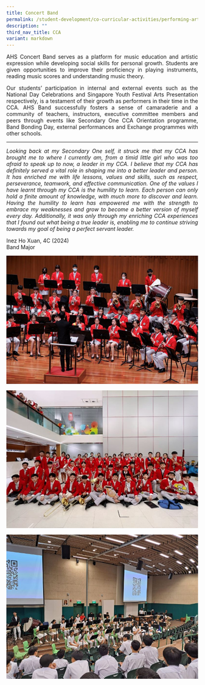 ```yaml
---
title: Concert Band
permalink: /student-development/co-curricular-activities/performing-arts-groups/concert-band/
description: ""
third_nav_title: CCA
variant: markdown
---
```

<p align="justify">
AHS Concert Band serves as a platform for music education and artistic expression while developing social skills for personal growth. Students are given opportunities to improve their proficiency in playing instruments, reading music scores and understanding music theory.</p>
<p align="justify">
Our students’ participation in internal and external events such as the National Day Celebrations and Singapore Youth Festival Arts Presentation respectively, is a testament of their growth as performers in their time in the CCA. AHS Band successfully fosters a sense of camaraderie and a community of teachers, instructors, executive committee members and peers through events like Secondary One CCA Orientation programme, Band Bonding Day, external performances and Exchange programmes with other schools.</p>
<hr>
<p align="justify"><i>
Looking back at my Secondary One self, it struck me that my CCA has brought me to where I currently am, from a timid little girl who was too afraid to speak up to now, a leader in my CCA. I believe that my CCA has definitely served a vital role in shaping me into a better leader and person. It has enriched me with life lessons, values and skills, such as respect, perseverance, teamwork, and effective communication. One of the values I have learnt through my CCA is the humility to learn. Each person can only hold a finite amount of knowledge, with much more to discover and learn. Having the humility to learn has empowered me with the strength to embrace my weaknesses and grow to become a better version of myself every day. Additionally, it was only through my enriching CCA experiences that I found out what being a true leader is, enabling me to continue striving towards my goal of being a perfect servant leader.</i></p>
Inez Ho Xuan, 4C (2024)<br>
Band Major

![](/images/Student%20Development/CCA/Concert%20Band/2024_CB_01.jpg)

![](/images/Student%20Development/CCA/Concert%20Band/2024_CB_02.jpg)

![](/images/Student%20Development/CCA/Concert%20Band/2024_CB_03.jpg)